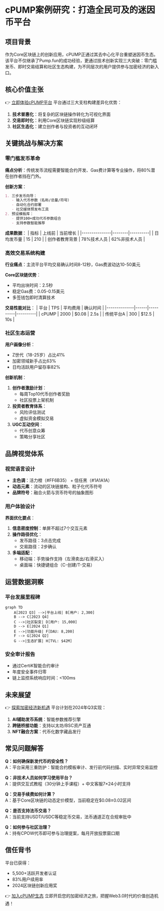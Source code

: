 # cPUMP案例研究：打造全民可及的迷因币平台

## 项目背景
作为Core区块链上的创新应用，cPUMP正通过其去中心化平台重塑迷因币生态。该平台不仅继承了Pump.fun的成功经验，更通过技术创新实现三大突破：零门槛发币、即时交易结算和社区生态构建，为不同层次的用户提供参与加密经济的新入口。

## 核心价值主张
👉 [立即体验cPUMP平台](https://bit.ly/okx_welcome)
平台通过三大支柱构建差异化优势：
1. **技术普惠化**：将复杂的区块链操作转化为可视化界面
2. **交易即时化**：利用Core区块链实现秒级结算
3. **社区生态化**：建立创作者与投资者的互动闭环

## 关键挑战与解决方案

### 零门槛发币革命
**痛点分析**：传统发币流程需要智能合约开发、Gas费计算等专业操作，将80%潜在创作者挡在门外。

**创新方案**：
```markdown
1. 三步发币向导：
   - 输入代币参数（名称/总量/符号）
   - 自动化合约部署
   - 社交媒体预发布工具
2. 预设模板库：
   - 提供100+成功代币参数组合
   - 支持参数智能推荐
```

**成果数据**：
| 指标          | 上线前 | 当前增长 |
|---------------|--------|----------|
| 日均发币量    | 15     | 210      |
| 创作者教育背景 | 78%技术人员 | 62%非技术人员 |

### 高效交易系统构建
**行业痛点**：主流平台平均交易确认时间8-12秒，Gas费波动达10-50美元

**Core区块链优势**：
- 平均出块时间：2.5秒
- 稳定Gas费：0.05-0.15美元
- 多签钱包即时清算技术

**交易性能对比**：
| 平台         | TPS  | 平均费用 | 确认时间 |
|--------------|------|----------|----------|
| cPUMP        | 2000 | $0.08    | 2.5s     |
| 传统平台A    | 300  | $12.5    | 10s      |

### 社区生态运营
**用户画像分析**：
- Z世代（18-25岁）占比41%
- 加密领域新手占比63%
- 日均活跃用户留存率82%

**创新机制**：
1. **创作者激励计划**：
   - 每周Top10代币创作者奖励
   - 社区投票上架机制
2. **投资者教育体系**：
   - 风险评估测试
   - 虚拟资金模拟交易
3. **UGC互动空间**：
   - 代币创意众筹
   - 策略分享社区

## 品牌视觉体系
### 视觉语言设计
- **主色调**：活力橙（#FF6B35） + 信任黑（#1A1A1A）
- **动态元素**：流动的区块链接构、粒子化代币符号
- **品牌符号**：融合火箭与货币符号的抽象图形

### 用户体验设计
**界面优化要点**：
1. **信息密度控制**：单屏不超过7个交互元素
2. **操作路径优化**：
   - 发币路径：3点击完成
   - 交易路径：2步确认
3. **多端适配**：
   - 移动端：手势操作支持（左滑卖出/右滑买入）
   - 桌面端：快捷键组合（C-创建/T-交易）

## 运营数据洞察
### 平台发展里程碑
```mermaid
graph TD
    A[2023 Q3] -->|平台上线| B[用户: 2,300]
    B --> C[2023 Q4]
    C -->|社区裂变| D[用户: 15,000]
    D --> E[2024 Q1]
    E -->|功能升级| F[DAU: 8,200]
    F --> G[2024 Q2]
    G -->|生态扩展| H[TVL: $42M]
```

### 安全审计报告
- 通过CertiK智能合约审计
- 年度安全事件归零
- 链上监控系统响应时间：<100ms

## 未来展望
👉 [探索加密经济新机遇](https://bit.ly/okx_welcome)
平台计划在2024年Q3实现：
1. **AI辅助发币系统**：智能参数推荐引擎
2. **跨链桥接功能**：支持以太坊/BSC资产互通
3. **NFT融合方案**：代币化数字藏品发行

## 常见问题解答
**Q：如何确保新发代币的安全性？**  
A：平台采用三重防护：智能合约模板审计、发行前代码扫描、实时异常交易监控

**Q：非技术人员如何学习使用平台？**  
A：提供交互式教程（30分钟上手课程）+ 中文客服7×24小时支持

**Q：交易手续费如何计算？**  
A：基于Core区块链的动态定价模型，当前稳定在$0.08±0.02区间

**Q：是否支持法币交易？**  
A：当前支持USDT/USDC等稳定币交易，法币通道正在合规审批中

**Q：如何参与社区治理？**  
A：持有CPOW代币即可参与治理提案，每月开放投票窗口期

## 信任背书
平台已获得：
- 5,500+活跃开发者认证
- 83%用户续用率
- 2024区块链创新应用奖

👉 [加入cPUMP生态](https://bit.ly/okx_welcome)
立即开启您的加密经济之旅，把握Web3.0时代的价值创造机遇！